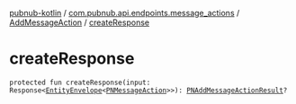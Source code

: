 [pubnub-kotlin](../../index.md) / [com.pubnub.api.endpoints.message_actions](../index.md) / [AddMessageAction](index.md) / [createResponse](./create-response.md)

# createResponse

`protected fun createResponse(input: Response<`[`EntityEnvelope`](../../com.pubnub.api.models.server.objects_api/-entity-envelope/index.md)`<`[`PNMessageAction`](../../com.pubnub.api.models.consumer.message_actions/-p-n-message-action/index.md)`>>): `[`PNAddMessageActionResult`](../../com.pubnub.api.models.consumer.message_actions/-p-n-add-message-action-result.md)`?`
